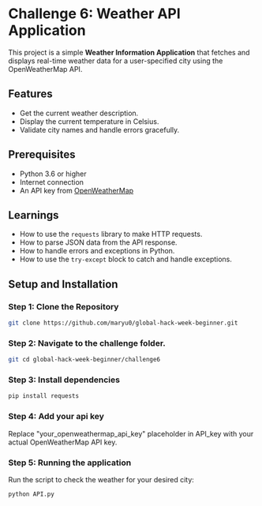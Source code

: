 # Challenge 6: Weather API Application

This project is a simple **Weather Information Application** that fetches and displays real-time weather data for a user-specified city using the OpenWeatherMap API.

## Features

- Get the current weather description.
- Display the current temperature in Celsius.
- Validate city names and handle errors gracefully.

## Prerequisites

- Python 3.6 or higher
- Internet connection
- An API key from [OpenWeatherMap](https://openweathermap.org/)

## Learnings

- How to use the `requests` library to make HTTP requests.
- How to parse JSON data from the API response.
- How to handle errors and exceptions in Python.
- How to use the `try-except` block to catch and handle exceptions.

## Setup and Installation

### Step 1: Clone the Repository

```bash
git clone https://github.com/maryu0/global-hack-week-beginner.git
```

### Step 2: Navigate to the challenge folder.

```bash
git cd global-hack-week-beginner/challenge6
```

### Step 3: Install dependencies

```bash
pip install requests
```

### Step 4: Add your api key

Replace "your_openweathermap_api_key" placeholder in API_key with your actual OpenWeatherMap API key.

### Step 5: Running the application

Run the script to check the weather for your desired city:

```bash
python API.py
```
